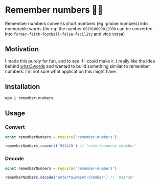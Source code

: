 # Remember numbers 💭💯

Remember numbers converts short numbers (eg: phone numbers) into memorable words (for eg: the number `001010090012000` can be converted into `former-faith-football-false-facility` and vice versa)

## Motivation

I made this purely for fun, and to see if I could make it. I really like the idea behind [what3words](https://what3words.com/) and wanted to build something similar to remember numbers. I'm not sure what application this might have.

## Installation

```bash
npm i remember-numbers
```

## Usage

### Convert
```js
const rememberNumbers = require('remember-numbers')

rememberNumbers.convert('911420') // 'entertainment-chamber'
```

### Decode
```js
const rememberNumbers = require('remember-numbers')

rememberNumbers.decode('entertainment-chamber') // '911420'
```
